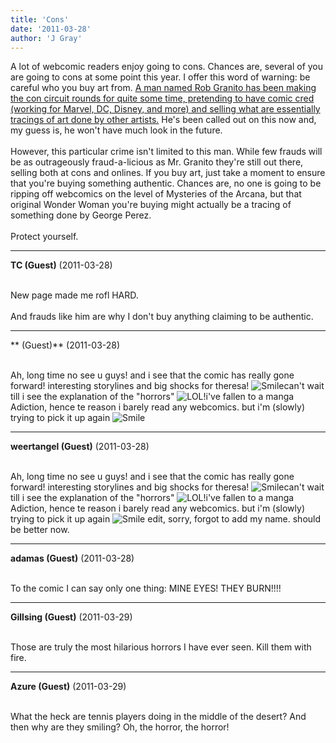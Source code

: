 ```yaml
---
title: 'Cons'
date: '2011-03-28'
author: 'J Gray'
---
```


A lot of webcomic readers enjoy going to cons. Chances are, several of you are going to cons at some point this year. I offer this word of warning: be careful who you buy art from. <a name="" target="_blank" classname="" class="" href="http://www.bleedingcool.com/2011/03/24/who-on-earth-is-rob-granito/">A man named Rob Granito has been making the con circuit rounds for quite some time, pretending to have comic cred (working for Marvel, DC, Disney, and more) and selling what are essentially tracings of art done by other artists.</a> He's been called out on this now and, my guess is, he won't have much look in the future.<br><br>However, this particular crime isn't limited to this man. While few frauds will be as outrageously fraud-a-licious as Mr. Granito they're still out there, selling both at cons and onlines. If you buy art, just take a moment to ensure that you're buying something authentic. Chances are, no one is going to be ripping off webcomics on the level of Mysteries of the Arcana, but that original Wonder Woman you're buying might actually be a tracing of something done by George Perez. <br><br>Protect yourself.<br>

---
**TC (Guest)** (2011-03-28)

<br> New page made me rofl HARD.<br><br>And frauds like him are why I don't buy anything claiming to be authentic.<br>

---
** (Guest)** (2011-03-28)

<br>Ah, long time no see u guys! and i see that the comic has really gone forward! interesting storylines and big shocks for theresa! <img src="/smilies/smile.gif" alt="Smile" border="0">can't wait till i see the explanation of the "horrors" <img src="/smilies/laugh.gif" alt="LOL" border="0">!i've fallen to a manga Adiction, hence te reason i barely read any webcomics. but i'm (slowly) trying to pick it up again <img src="/smilies/smile.gif" alt="Smile" border="0">&nbsp;

---
**weertangel (Guest)** (2011-03-28)

<br>Ah, long time no see u guys! and i see that the comic has really gone forward! interesting storylines and big shocks for theresa! <img src="/smilies/smile.gif" alt="Smile" border="0">can't wait till i see the explanation of the "horrors" <img src="/smilies/laugh.gif" alt="LOL" border="0">!i've fallen to a manga Adiction, hence te reason i barely read any webcomics. but i'm (slowly) trying to pick it up again <img src="/smilies/smile.gif" alt="Smile" border="0">&nbsp;edit, sorry, forgot to add my name. should be better now.

---
**adamas (Guest)** (2011-03-28)

<br> To the comic I can say only one thing: MINE EYES! THEY BURN!!!!<br>

---
**Gillsing (Guest)** (2011-03-29)

<br> Those are truly the most hilarious horrors I have ever seen. Kill them with fire.

---
**Azure (Guest)** (2011-03-29)

<br> What the heck are tennis players doing in the middle of the desert? And then why are they smiling? Oh, the horror, the horror!<br>

